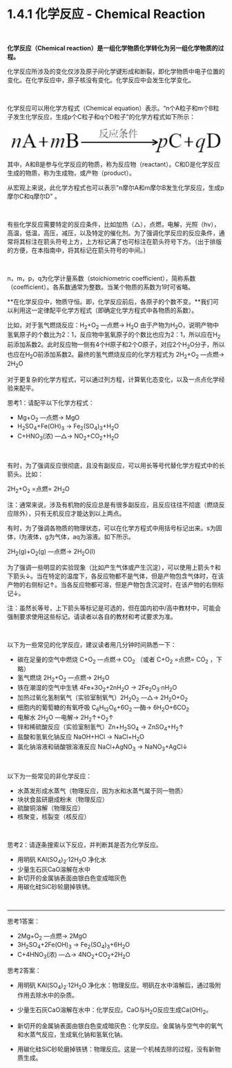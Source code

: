 # 1.4.1 化学反应 - Chemical Reaction

<br>

**化学反应（Chemical reaction）是一组化学物质化学转化为另一组化学物质的过程。**

化学反应所涉及的变化仅涉及原子间化学键形成和断裂，即化学物质中电子位置的变化。在化学反应中，原子核没有变化。化学反应中会发生化学变化。

<br>

化学反应可以用化学方程式（Chemical equation）表示。“n个A粒子和m个B粒子发生化学反应，生成p个C粒子和q个D粒子”的化学方程式如下所示：

![化学方程式](img/1.4.1-1.png)

其中，A和B是参与化学反应的物质，称为反应物（reactant）。C和D是化学反应生成的物质，称为生成物，或产物（product）。

从宏观上来说，此化学方程式也可以表示"n摩尔A和m摩尔B发生化学反应，生成p摩尔C和q摩尔D" 。

<br>

有些化学反应需要特定的反应条件，比如加热（△），点燃，电解，光照（hν），高温，低温，高压，减压，以及特定的催化剂。为了强调化学反应的反应条件，通常将其标注在箭头符号上方，上方标记满了也可标注在箭头符号下方。（出于排版的方便，在本指南中，将其标记在箭头符号的中间。）

<br>

n，m，p，q为化学计量系数（stoichiometric coefficient），简称系数（coefficient）。各系数通常为整数。当某个物质的系数为1时可省略。

**在化学反应中，物质守恒。即，化学反应前后，各原子的个数不变。**我们可以利用这一定律配平化学方程式（即确定化学方程式中各物质的系数）。

比如，对于氢气燃烧反应：H<sub>2</sub>+O<sub>2</sub> —点燃→ H<sub>2</sub>O 由于产物为H<sub>2</sub>O，说明产物中氢氧原子的个数比为2：1，反应物中氢氧原子的个数比也应为2：1，所以应在H<sub>2</sub>前添加系数2。此时反应物一侧有4个H原子和2个O原子，对应2个H<sub>2</sub>O分子，所以也应在H<sub>2</sub>O前添加系数2。最终的氢气燃烧反应的化学方程式为 2H<sub>2</sub>+O<sub>2</sub> —点燃→ 2H<sub>2</sub>O

对于更复杂的化学方程式，可以通过列方程，计算氧化态变化，以及一点点化学经验来配平。

思考1：请配平以下化学方程式：  

- Mg+O<sub>2</sub> —点燃→ MgO  
- H<sub>2</sub>SO<sub>4</sub>+Fe(OH)<sub>3</sub> → Fe<sub>2</sub>(SO<sub>4</sub>)<sub>3</sub>+H<sub>2</sub>O  
- C+HNO<sub>3</sub>(浓) —△→ NO<sub>2</sub>+CO<sub>2</sub>+H<sub>2</sub>O  

<br>

有时，为了强调反应很彻底，且没有副反应，可以用长等号代替化学方程式中的长箭头。比如：

2H<sub>2</sub>+O<sub>2</sub> =点燃= 2H<sub>2</sub>O

注：通常来说，涉及有机物的反应总是有很多副反应，且反应往往不彻底（燃烧反应除外），只有无机反应才能达到以上两点。

有时，为了强调各物质的物理状态，可以在化学方程式中用括号标记出来。s为固体，l为液体，g为气体，aq为溶液。如下所示。

2H<sub>2</sub>(g)+O<sub>2</sub>(g) —点燃→ 2H<sub>2</sub>O(l)

为了强调一些明显的实验现象（比如产生气体或产生沉淀），可以使用上箭头↑和下箭头↓。当在特定的温度下，各反应物都不是气体，但是产物包含气体时，在该产物的右侧标记↑。当各反应物都可溶，但是产物包含沉淀时，在该产物的右侧标记↓。

注：虽然长等号，上下箭头等标记是可选的，但在国内初中/高中教材中，可能会强制要求使用这些标记。请读者以各自的教材和考试要求为准。

<br>

以下为一些常见的化学反应，建议读者用几分钟时间熟悉一下：

- 碳在足量的空气中燃烧 C+O<sub>2</sub> —点燃→ CO<sub>2</sub> （或者 C+O<sub>2</sub> =点燃= CO<sub>2</sub> ，下略）  
- 氢气燃烧 2H<sub>2</sub>+O<sub>2</sub> —点燃→ 2H<sub>2</sub>O  
- 铁在潮湿的空气中生锈 4Fe+3O<sub>2</sub>+2nH<sub>2</sub>O → 2Fe<sub>2</sub>O<sub>3</sub>·nH<sub>2</sub>O  
- 加热过氧化氢制氧气（实验室制氧气）2H<sub>2</sub>O<sub>2</sub> —△→ 2H<sub>2</sub>O+O<sub>2</sub>  
- 细胞内的葡萄糖的有氧呼吸 C<sub>6</sub>H<sub>12</sub>O<sub>6</sub>+6O<sub>2</sub> —酶→ 6H<sub>2</sub>O+6CO<sub>2</sub>  
- 电解水 2H<sub>2</sub>O —电解→ 2H<sub>2</sub>↑+O<sub>2</sub>↑  
- 锌和稀硫酸反应（实验室制氢气）Zn+H<sub>2</sub>SO<sub>4</sub> → ZnSO<sub>4</sub>+H<sub>2</sub>↑  
- 盐酸和氢氧化钠反应 NaOH+HCl → NaCl+H<sub>2</sub>O  
- 氯化钠溶液和硝酸银溶液反应 NaCl+AgNO<sub>3</sub> → NaNO<sub>3</sub>+AgCl↓  

<br>

以下为一些常见的非化学反应：

- 水蒸发形成水蒸气（物理反应，因为水和水蒸气属于同一物质）  
- 块状食盐研磨成粉末（物理反应）  
- 硫酸铜溶解（物理反应）  
- 核聚变，核裂变（核反应）  

<br>

思考2：请逐条搜索以下反应，并判断其是否为化学反应。 

- 用明矾 KAl(SO<sub>4</sub>)<sub>2</sub>·12H<sub>2</sub>O 净化水  
- 少量生石灰CaO溶解在水中  
- 新切开的金属钠表面由银白色变成暗灰色  
- 用碳化硅SiC砂轮磨掉铁锈。  

<br>

---

思考1答案：

- 2Mg+O<sub>2</sub> —点燃→ 2MgO  
- 3H<sub>2</sub>SO<sub>4</sub>+2Fe(OH)<sub>3</sub> → Fe<sub>2</sub>(SO<sub>4</sub>)<sub>3</sub>+6H<sub>2</sub>O  
- C+4HNO<sub>3</sub>(浓) —△→ 4NO<sub>2</sub>+CO<sub>2</sub>+2H<sub>2</sub>O  

思考2答案：

- 用明矾 KAl(SO<sub>4</sub>)<sub>2</sub>·12H<sub>2</sub>O 净化水：物理反应。明矾在水中溶解后，通过吸附作用去除水中的杂质。

- 少量生石灰CaO溶解在水中：化学反应。CaO与H<sub>2</sub>O反应生成Ca(OH)<sub>2</sub>。

- 新切开的金属钠表面由银白色变成暗灰色：化学反应。金属钠与空气中的氧气和水蒸气反应，生成氧化钠和氢氧化钠。

- 用碳化硅SiC砂轮磨掉铁锈：物理反应。这是一个机械去除的过程，没有新物质生成。